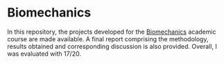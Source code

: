 # Biomechanics

In this repository, the projects developed for the [Biomechanics](https://fenix.tecnico.ulisboa.pt/cursos/mebiom/disciplina-curricular/1529008375073) academic course are made available. A final report comprising the methodology, results obtained and corresponding discussion is also provided. Overall, I was evaluated with 17/20.
